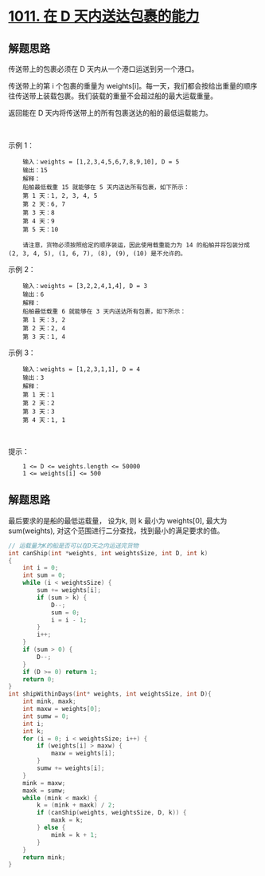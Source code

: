 # [1011. 在 D 天内送达包裹的能力](https://leetcode-cn.com/problems/capacity-to-ship-packages-within-d-days/)

## 解题思路

传送带上的包裹必须在 D 天内从一个港口运送到另一个港口。

传送带上的第 i 个包裹的重量为 weights[i]。每一天，我们都会按给出重量的顺序往传送带上装载包裹。我们装载的重量不会超过船的最大运载重量。

返回能在 D 天内将传送带上的所有包裹送达的船的最低运载能力。

 

示例 1：

        输入：weights = [1,2,3,4,5,6,7,8,9,10], D = 5
        输出：15
        解释：
        船舶最低载重 15 就能够在 5 天内送达所有包裹，如下所示：
        第 1 天：1, 2, 3, 4, 5
        第 2 天：6, 7
        第 3 天：8
        第 4 天：9
        第 5 天：10

        请注意，货物必须按照给定的顺序装运，因此使用载重能力为 14 的船舶并将包装分成 (2, 3, 4, 5), (1, 6, 7), (8), (9), (10) 是不允许的。 

示例 2：

        输入：weights = [3,2,2,4,1,4], D = 3
        输出：6
        解释：
        船舶最低载重 6 就能够在 3 天内送达所有包裹，如下所示：
        第 1 天：3, 2
        第 2 天：2, 4
        第 3 天：1, 4

示例 3：

        输入：weights = [1,2,3,1,1], D = 4
        输出：3
        解释：
        第 1 天：1
        第 2 天：2
        第 3 天：3
        第 4 天：1, 1
 

提示：

        1 <= D <= weights.length <= 50000
        1 <= weights[i] <= 500

## 解题思路

最后要求的是船的最低运载量， 设为k, 则 k 最小为 weights[0], 最大为 sum(weights), 对这个范围进行二分查找，找到最小的满足要求的值。

```c++
// 运载量为K的船是否可以在D天之内运送完货物
int canShip(int *weights, int weightsSize, int D, int k)
{
    int i = 0;
    int sum = 0;
    while (i < weightsSize) {
        sum += weights[i];
        if (sum > k) {
            D--;
            sum = 0;
            i = i - 1;
        }
        i++;
    }
    if (sum > 0) {
        D--;
    }
    if (D >= 0) return 1;
    return 0;
}
int shipWithinDays(int* weights, int weightsSize, int D){
    int mink, maxk;
    int maxw = weights[0];
    int sumw = 0;
    int i;
    int k;
    for (i = 0; i < weightsSize; i++) {
        if (weights[i] > maxw) {
            maxw = weights[i];
        }
        sumw += weights[i];
    }
    mink = maxw;
    maxk = sumw;
    while (mink < maxk) {
        k = (mink + maxk) / 2;
        if (canShip(weights, weightsSize, D, k)) {
            maxk = k;
        } else {
            mink = k + 1;
        }
    }
    return mink;
}
```